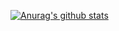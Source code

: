 

[![Anurag's github stats](https://github-readme-stats.vercel.app/api?username=gegurakzi)](https://github.com/anuraghazra/github-readme-stats)
